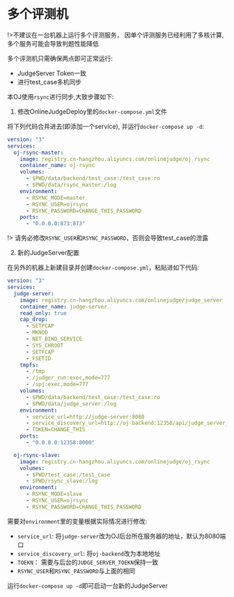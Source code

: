 # 多个评测机

!>不建议在一台机器上运行多个评测服务， 因单个评测服务已经利用了多核计算,多个服务可能会导致判题性能降低

多个评测机只需确保两点即可正常运行:

+ JudgeServer Token一致
+ 进行test_case多机同步

本OJ使用`rsync`进行同步,大致步骤如下:

1. 修改OnlineJudgeDeploy里的`docker-compose.yml`文件

  将下列代码合并进去(即添加一个service), 并运行`docker-compose up -d`:

```yaml
version: "3"
services:
  oj-rsync-master:
    image: registry.cn-hangzhou.aliyuncs.com/onlinejudge/oj_rsync
    container_name: oj-rsync
    volumes:
      - $PWD/data/backend/test_case:/test_case:ro
      - $PWD/data/rsync_master:/log
    environment:
      - RSYNC_MODE=master
      - RSYNC_USER=ojrsync
      - RSYNC_PASSWORD=CHANGE_THIS_PASSWORD
    ports:
      - "0.0.0.0:873:873"
```

!> 请务必修改`RSYNC_USER`和`RSYNC_PASSWORD`，否则会导致test_case的泄露

2. 新的JudgeServer配置

  在另外的机器上新建目录并创建`docker-compose.yml`，粘贴进如下代码:

```yaml
version: "3"
services:
  judge-server:
    image: registry.cn-hangzhou.aliyuncs.com/onlinejudge/judge_server
    container_name: judge-server
    read_only: true
    cap_drop:
      - SETPCAP
      - MKNOD
      - NET_BIND_SERVICE
      - SYS_CHROOT
      - SETFCAP
      - FSETID
    tmpfs:
      - /tmp
      - /judger_run:exec,mode=777
      - /spj:exec,mode=777
    volumes:
      - $PWD/data/backend/test_case:/test_case:ro
      - $PWD/data/judge_server:/log
    environment:
      - service_url=http://judge-server:8080
      - service_discovery_url=http://oj-backend:12358/api/judge_server_heartbeat/
      - TOKEN=CHANGE_THIS
    ports:
      - "0.0.0.0:12358:8000"

  oj-rsync-slave:
    image: registry.cn-hangzhou.aliyuncs.com/onlinejudge/oj_rsync
    volumes:
      - $PWD/test_case:/test_case
      - $PWD/rsync_slave:/log
    environment:
      - RSYNC_MODE=slave
      - RSYNC_USER=ojrsync
      - RSYNC_PASSWORD=CHANGE_THIS_PASSWORD
```

  需要对`environment`里的变量根据实际情况进行修改:

  + `service_url`: 将`judge-server`改为OJ后台所在服务器的地址，默认为8080端口
  + `service_discovery_url`: 将`oj-backend`改为本地地址
  + `TOEKN`： 需要与后台的`JUDGE_SERVER_TOEKN`保持一致
  + `RSYNC_USER`和`RSYNC_PASSWORD`与上面的相同

  运行`docker-compose up -d`即可启动一台新的JudgeServer
